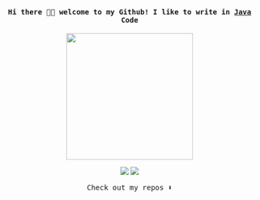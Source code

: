 <h4 align="center"><samp> Hi there 👋🏾  welcome to my Github! I like to write in <u>Java</u> Code</samp></h4>
<p align="center">
  <img width="250" src="https://media.giphy.com/media/jIgXf4hgbHCeKiXpvt/giphy.gif">
</p>
<p align="center">
<a href= "https://twitter.com/GkVickie"><img src="https://img.icons8.com/material-outlined/32/000000/twitter.png"/></a>
  <a href= "https://www.linkedin.com/in/kambua-sammy/"><img src="https://icons8.com/icons/set/linkedin/icons8-linkedin-24.png"/></a>
</p>

<p align="center"><samp>
Check out my repos ⬇️  
  </samp>
</p>
